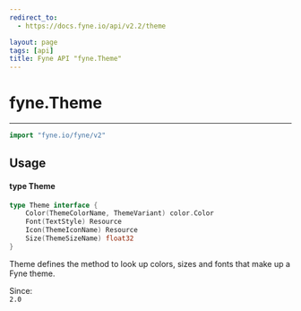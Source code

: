 ```yaml
---
redirect_to:
  - https://docs.fyne.io/api/v2.2/theme

layout: page
tags: [api]
title: Fyne API "fyne.Theme"
---
```



# fyne.Theme
---
```go
import "fyne.io/fyne/v2"
```

## Usage

#### type Theme

```go
type Theme interface {
	Color(ThemeColorName, ThemeVariant) color.Color
	Font(TextStyle) Resource
	Icon(ThemeIconName) Resource
	Size(ThemeSizeName) float32
}
```

Theme defines the method to look up colors, sizes and fonts that make up a Fyne theme.


<div class="since">Since: <code>
2.0</code></div>
